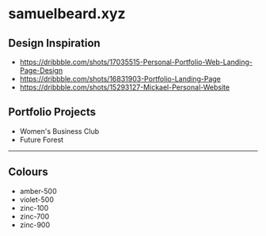 # samuelbeard.xyz

## Design Inspiration
- https://dribbble.com/shots/17035515-Personal-Portfolio-Web-Landing-Page-Design
- https://dribbble.com/shots/16831903-Portfolio-Landing-Page
- https://dribbble.com/shots/15293127-Mickael-Personal-Website

## Portfolio Projects
- Women's Business Club
- Future Forest

---

## Colours

- amber-500
- violet-500
- zinc-100
- zinc-700
- zinc-900
